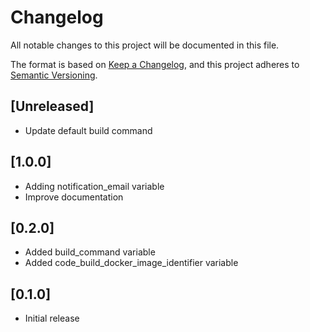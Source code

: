 # Changelog

All notable changes to this project will be documented in this file.

The format is based on [Keep a Changelog](https://keepachangelog.com/en/1.0.0/),
and this project adheres to [Semantic Versioning](https://semver.org/spec/v2.0.0.html).

## [Unreleased]
* Update default build command

## [1.0.0]

* Adding notification_email variable
* Improve documentation

## [0.2.0]

* Added build_command variable
* Added code_build_docker_image_identifier variable

## [0.1.0]

* Initial release
